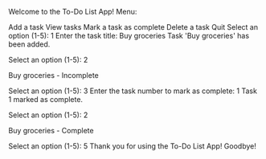 Welcome to the To-Do List App! Menu:

Add a task
View tasks
Mark a task as complete
Delete a task
Quit
Select an option (1-5): 1 Enter the task title: Buy groceries Task 'Buy groceries' has been added.

Select an option (1-5): 2

Buy groceries - Incomplete

Select an option (1-5): 3 Enter the task number to mark as complete: 1 Task 1 marked as complete.

Select an option (1-5): 2

Buy groceries - Complete

Select an option (1-5): 5 Thank you for using the To-Do List App! Goodbye!
